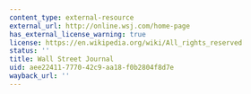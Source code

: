 ```yaml
---
content_type: external-resource
external_url: http://online.wsj.com/home-page
has_external_license_warning: true
license: https://en.wikipedia.org/wiki/All_rights_reserved
status: ''
title: Wall Street Journal
uid: aee22411-7770-42c9-aa18-f0b2804f8d7e
wayback_url: ''
---
```

